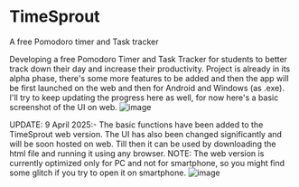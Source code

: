 # TimeSprout
A free Pomodoro timer and Task tracker

Developing a free Pomodoro Timer and Task Tracker for students to better track down their day and increase their productivity. Project is already in its alpha phase, there's some more features to be added and then the app will be first launched on the web and then for Android and Windows (as .exe). I'll try to keep updating the progress here as well, for now here's a basic screenshot of the UI on web.
![image](https://github.com/user-attachments/assets/58eceb0e-f863-4f6b-976b-a8766cd1813a)

UPDATE: 9 April 2025:-
The basic functions have been added to the TimeSprout web version. The UI has also been changed significantly and will be soon hosted on web. Till then it can be used by downloading the html file and running it using any browser. 
NOTE: The web version is currently optimized only for PC and not for smartphone, so you might find some glitch if you try to open it on smartphone. 
![image](https://github.com/user-attachments/assets/e3af0973-1d99-44d4-b80f-5000553a4015)
